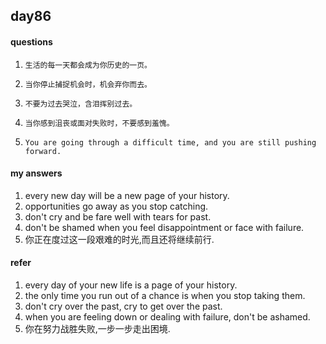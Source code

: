 ## day86

#### questions

1.     生活的每一天都会成为你历史的一页。

2.     当你停止捕捉机会时，机会弃你而去。

3.     不要为过去哭泣，含泪挥别过去。

4.     当你感到沮丧或面对失败时，不要感到羞愧。

5.     You are going through a difficult time, and you are still pushing forward.


#### my answers


1. every new day will be a new page of your history.
2. opportunities go away as you stop catching.
3. don't cry and be fare well with tears for past.
4. don't be shamed when you feel disappointment or face with failure.
5. 你正在度过这一段艰难的时光,而且还将继续前行.

#### refer

1. every day of your new life is a page of your history.
2. the only time you run out of a chance is when you stop taking them.
3. don't cry over the past, cry to get over the past.
4. when you are feeling down or dealing with failure, don't be ashamed.
5. 你在努力战胜失败,一步一步走出困境.
